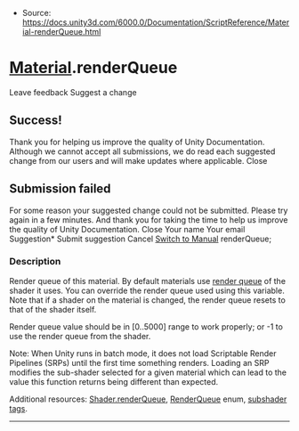 * Source: https://docs.unity3d.com/6000.0/Documentation/ScriptReference/Material-renderQueue.html

#  [Material](https://docs.unity3d.com/6000.0/Documentation/ScriptReference/Material.html).renderQueue
Leave feedback
Suggest a change
## Success!
Thank you for helping us improve the quality of Unity Documentation. Although we cannot accept all submissions, we do read each suggested change from our users and will make updates where applicable.
Close
## Submission failed
For some reason your suggested change could not be submitted. Please <a>try again</a> in a few minutes. And thank you for taking the time to help us improve the quality of Unity Documentation.
Close
Your name Your email Suggestion* Submit suggestion
Cancel
[Switch to Manual](https://docs.unity3d.com/6000.0/Documentation/Manual/class-Material.html "Go to Material Component in the Manual")
renderQueue; 
### Description
Render queue of this material.
By default materials use [render queue](https://docs.unity3d.com/6000.0/Documentation/Manual/SL-SubShaderTags.html) of the shader it uses. You can override the render queue used using this variable. Note that if a shader on the material is changed, the render queue resets to that of the shader itself.  
  
Render queue value should be in [0..5000] range to work properly; or -1 to use the render queue from the shader.  
  
Note: When Unity runs in batch mode, it does not load Scriptable Render Pipelines (SRPs) until the first time something renders. Loading an SRP modifies the sub-shader selected for a given material which can lead to the value this function returns being different than expected.  
  
Additional resources: [Shader.renderQueue](https://docs.unity3d.com/6000.0/Documentation/ScriptReference/Shader-renderQueue.html), [RenderQueue](https://docs.unity3d.com/6000.0/Documentation/ScriptReference/Rendering.RenderQueue.html) enum, [subshader tags](https://docs.unity3d.com/6000.0/Documentation/Manual/SL-SubShaderTags.html).
* * *
